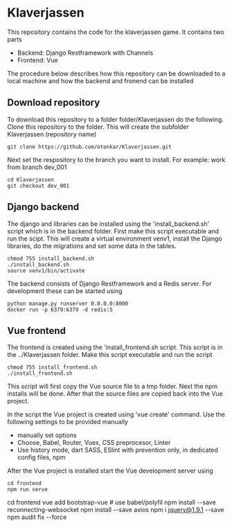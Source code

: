 # Klaverjassen

This repository contains the code for the klaverjassen game.
It contains two parts

* Backend: Django Restframework with Channels
* Frontend: Vue

The procedure below describes how this repository can be downloaded to a local machine 
and how the backend and fronend can be installed

## Download repository
To download this repository to a folder folder/Klaverjassen do the following.
Clone this repository to the folder. This will create the subfolder Klaverjassen (repository name)
```console
git clone https://github.com/otonkar/Klaverjassen.git
```

Next set the respository to the branch you want to install.
For example: work from branch dev_001
```console
cd Klaverjassen
git checkout dev_001
```

## Django backend
The django and libraries can be installed using the 'install_backend.sh' script which is in the backend folder. First make this script executable and run the scipt.
This will create a virtual environment venv1, install the Django libraries, do the migrations and set some data in the tables.

```console
chmod 755 install_backend.sh
./install_backend.sh
source venv1/bin/activate
```

The backend consists of Django Restframework and a Redis server.
For development these can be started using

```console
python manage.py runserver 0.0.0.0:8000
docker run -p 6379:6379 -d redis:5
```

## Vue frontend
The frontend is created using the 'install_frontend.sh script.
This script is in the ../Klaverjassen folder.
Make this script executable and run the script
```console
chmod 755 install_frontend.sh
./install_frontend.sh
```

This script will first copy the Vue source file to a tmp folder.
Next the npm installs will be done.
After that the source files are copied back into the Vue project.

In the script the Vue project is created using 'vue create' command.
Use the following settings to be provided manually
* manually set options
* Choose, Babel, Router, Vuex, CSS preprocesor, Linter
* Use history mode, dart SASS, ESlint with prevention only, in dedicated config files, npm

After the Vue project is installed start the Vue development server using

```console
cd frontend
npm run serve
```

cd frontend
vue add bootstrap-vue                       # use babel/polyfil
npm install --save reconnecting-websocket
npm install --save axios
npm i jquery@1.9.1 --save
npm audit fix --force 
